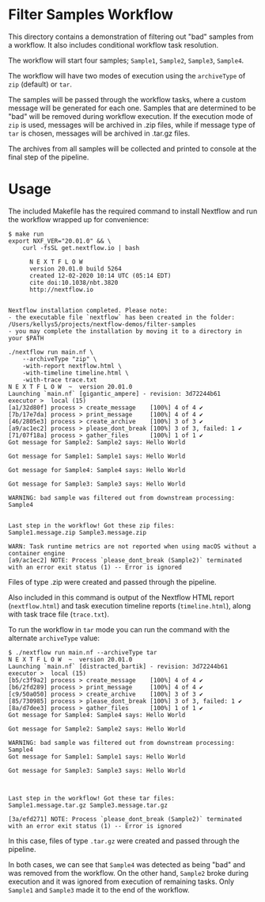 # Filter Samples Workflow

This directory contains a demonstration of filtering out "bad" samples from a workflow. It also includes conditional workflow task resolution.

The workflow will start four samples; `Sample1`, `Sample2`, `Sample3`, `Sample4`.

The workflow will have two modes of execution using the `archiveType` of `zip` (default) or `tar`.

The samples will be passed through the workflow tasks, where a custom message will be generated for each one. Samples that are determined to be "bad" will be removed during workflow execution. If the execution mode of `zip` is used, messages will be archived in .zip files, while if message type of `tar` is chosen, messages will be archived in .tar.gz files.

The archives from all samples will be collected and printed to console at the final step of the pipeline.

# Usage

The included Makefile has the required command to install Nextflow and run the workflow wrapped up for convenience:

```
$ make run
export NXF_VER="20.01.0" && \
	curl -fsSL get.nextflow.io | bash

      N E X T F L O W
      version 20.01.0 build 5264
      created 12-02-2020 10:14 UTC (05:14 EDT)
      cite doi:10.1038/nbt.3820
      http://nextflow.io


Nextflow installation completed. Please note:
- the executable file `nextflow` has been created in the folder: /Users/kellys5/projects/nextflow-demos/filter-samples
- you may complete the installation by moving it to a directory in your $PATH

./nextflow run main.nf \
	--archiveType "zip" \
	-with-report nextflow.html \
	-with-timeline timeline.html \
	-with-trace trace.txt
N E X T F L O W  ~  version 20.01.0
Launching `main.nf` [gigantic_ampere] - revision: 3d72244b61
executor >  local (15)
[a1/32d80f] process > create_message    [100%] 4 of 4 ✔
[7b/17e7da] process > print_message     [100%] 4 of 4 ✔
[46/2805e3] process > create_archive    [100%] 3 of 3 ✔
[a9/ac1ec2] process > please_dont_break [100%] 3 of 3, failed: 1 ✔
[71/07f18a] process > gather_files      [100%] 1 of 1 ✔
Got message for Sample2: Sample2 says: Hello World

Got message for Sample1: Sample1 says: Hello World

Got message for Sample4: Sample4 says: Hello World

Got message for Sample3: Sample3 says: Hello World

WARNING: bad sample was filtered out from downstream processing: Sample4


Last step in the workflow! Got these zip files:
Sample1.message.zip Sample3.message.zip

WARN: Task runtime metrics are not reported when using macOS without a container engine
[a9/ac1ec2] NOTE: Process `please_dont_break (Sample2)` terminated with an error exit status (1) -- Error is ignored
```

Files of type .zip were created and passed through the pipeline.

Also included in this command is output of the Nextflow HTML report (`nextflow.html`) and task execution timeline reports (`timeline.html`), along with task trace file (`trace.txt`).

To run the workflow in `tar` mode you can run the command with the alternate `archiveType` value:

```
$ ./nextflow run main.nf --archiveType tar
N E X T F L O W  ~  version 20.01.0
Launching `main.nf` [distracted_bartik] - revision: 3d72244b61
executor >  local (15)
[b5/c3f9a2] process > create_message    [100%] 4 of 4 ✔
[b6/2fd289] process > print_message     [100%] 4 of 4 ✔
[c9/50a050] process > create_archive    [100%] 3 of 3 ✔
[85/730985] process > please_dont_break [100%] 3 of 3, failed: 1 ✔
[8a/d7dee3] process > gather_files      [100%] 1 of 1 ✔
Got message for Sample4: Sample4 says: Hello World

Got message for Sample2: Sample2 says: Hello World

WARNING: bad sample was filtered out from downstream processing: Sample4
Got message for Sample1: Sample1 says: Hello World

Got message for Sample3: Sample3 says: Hello World



Last step in the workflow! Got these tar files:
Sample1.message.tar.gz Sample3.message.tar.gz

[3a/efd271] NOTE: Process `please_dont_break (Sample2)` terminated with an error exit status (1) -- Error is ignored
```

In this case, files of type `.tar.gz` were created and passed through the pipeline.

In both cases, we can see that `Sample4` was detected as being "bad" and was removed from the workflow. On the other hand, `Sample2` broke during execution and it was ignored from execution of remaining tasks. Only `Sample1` and `Sample3` made it to the end of the workflow.
